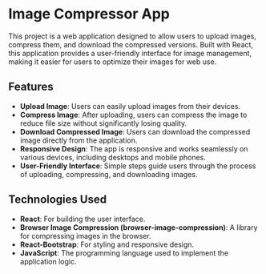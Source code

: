 # Image Compressor App

This project is a web application designed to allow users to upload images, compress them, and download the compressed versions. Built with React, this application provides a user-friendly interface for image management, making it easier for users to optimize their images for web use.

## Features
- **Upload Image**: Users can easily upload images from their devices.
- **Compress Image**: After uploading, users can compress the image to reduce file size without significantly losing quality.
- **Download Compressed Image**: Users can download the compressed image directly from the application.
- **Responsive Design**: The app is responsive and works seamlessly on various devices, including desktops and mobile phones.
- **User-Friendly Interface**: Simple steps guide users through the process of uploading, compressing, and downloading images.
## Technologies Used
- **React**: For building the user interface.
- **Browser Image Compression (browser-image-compression)**: A library for compressing images in the browser.
- **React-Bootstrap**: For styling and responsive design.
- **JavaScript**: The programming language used to implement the application logic.
